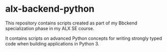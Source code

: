 # alx-backend-python
This repository contains scripts created as part of my Bbckend specialization phase in my ALX SE course.

It contains scripts on advanced Python concepts for writing strongly typed code when building applications in Python 3.
